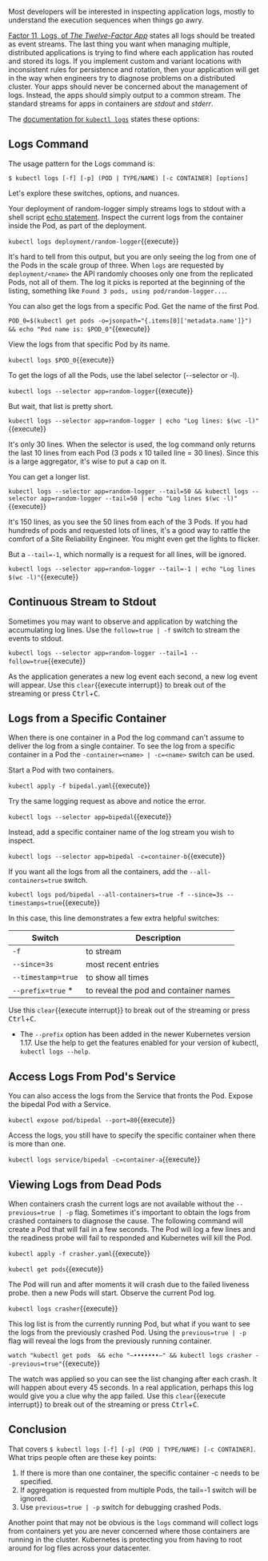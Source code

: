 Most developers will be interested in inspecting application logs, mostly to understand the execution sequences when things go awry.

[Factor 11, Logs, of _The Twelve-Factor App_](https://12factor.net/logs) states all logs should be treated as event streams. The last thing you want when managing multiple, distributed applications is trying to find where each application has routed and stored its logs. If you implement custom and variant locations with inconsistent rules for persistence and rotation, then your application will get in the way when engineers try to diagnose problems on a distributed cluster. Your apps should never be concerned about the management of logs. Instead, the apps should simply output to a common stream. The standard streams for apps in containers are _stdout_ and _stderr_.

The [documentation for `kubectl logs`](https://kubernetes.io/docs/reference/generated/kubectl/kubectl-commands#logs) states these options:

## Logs Command

The usage pattern for the Logs command is:

`$ kubectl logs [-f] [-p] (POD | TYPE/NAME) [-c CONTAINER] [options]`

Let's explore these switches, options, and nuances.

Your deployment of random-logger simply streams logs to stdout with a shell script [echo statement](https://github.com/chentex/random-logger/blob/master/entrypoint.sh). Inspect the current logs from the container inside the Pod, as part of the deployment.

`kubectl logs deployment/random-logger`{{execute}}

It's hard to tell from this output, but you are only seeing the log from one of the Pods in the scale group of three. When `logs` are requested by `deployment/<name>` the API randomly chooses only one from the replicated Pods, not all of them. The log it picks is reported at the beginning of the listing, something like `Found 3 pods, using pod/random-logger...`.

You can also get the logs from a specific Pod. Get the name of the first Pod.

`POD_0=$(kubectl get pods -o=jsonpath="{.items[0]['metadata.name']}") && echo "Pod name is: $POD_0"`{{execute}}

View the logs from that specific Pod by its name.

`kubectl logs $POD_0`{{execute}}

To get the logs of all the Pods, use the label selector (--selector or -l).

`kubectl logs --selector app=random-logger`{{execute}}

But wait, that list is pretty short.

`kubectl logs --selector app=random-logger | echo "Log lines: $(wc -l)"`{{execute}}

It's only 30 lines. When the selector is used, the log command only returns the last 10 lines from each Pod (3 pods x 10 tailed line = 30 lines). Since this is a large aggregator, it's wise to put a cap on it.

You can get a longer list.

`kubectl logs --selector app=random-logger --tail=50 && kubectl logs --selector app=random-logger --tail=50 | echo "Log lines $(wc -l)"`{{execute}}

It's 150 lines, as you see the 50 lines from each of the 3 Pods. If you had hundreds of pods and requested lots of lines, it's a good way to rattle the comfort of a Site Reliability Engineer. You might even get the lights to flicker.

But a `--tail=-1`, which normally is a request for all lines, will be ignored.

`kubectl logs --selector app=random-logger --tail=-1 | echo "Log lines $(wc -l)"`{{execute}}

## Continuous Stream to Stdout

Sometimes you may want to observe and application by watching the accumulating log lines. Use the `follow=true | -f` switch to stream the events to stdout.

`kubectl logs --selector app=random-logger --tail=1 --follow=true`{{execute}}

As the application generates a new log event each second, a new log event will appear. Use this `clear`{{execute interrupt}} to break out of the streaming or press <kbd>Ctrl</kbd>+<kbd>C</kbd>.

## Logs from a Specific Container

When there is one container in a Pod the log command can't assume to deliver the log from a single container. To see the log from a specific container in a Pod the `-container=<name> | -c=<name>` switch can be used.

Start a Pod with two containers.

`kubectl apply -f bipedal.yaml`{{execute}}

Try the same logging request as above and notice the error.

`kubectl logs --selector app=bipedal`{{execute}}

Instead, add a specific container name of the log stream you wish to inspect.

`kubectl logs --selector app=bipedal -c=container-b`{{execute}}

If you want all the logs from all the containers, add the `--all-containers=true` switch.

`kubectl logs pod/bipedal --all-containers=true -f --since=3s --timestamps=true`{{execute}}

In this case, this line demonstrates a few extra helpful switches:

| Switch              | Description                           |
|---------------------|---------------------------------------|
| `-f`                | to stream                             |
| `--since=3s`        | most recent entries                   |
| `--timestamp=true`  | to show all times                     |
| `--prefix=true` *   | to reveal the pod and container names |

Use this `clear`{{execute interrupt}} to break out of the streaming or press <kbd>Ctrl</kbd>+<kbd>C</kbd>.

* The `--prefix` option has been added in the newer Kubernetes version 1.17. Use the help to get the features enabled for your version of kubectl, `kubectl logs --help`.

## Access Logs From Pod's Service

You can also access the logs from the Service that fronts the Pod. Expose the bipedal Pod with a Service.

`kubectl expose pod/bipedal --port=80`{{execute}}

Access the logs, you still have to specify the specific container when there is more than one.

`kubectl logs service/bipedal -c=container-a`{{execute}}

## Viewing Logs from Dead Pods

When containers crash the current logs are not available without the `--previous=true | -p` flag. Sometimes it's important to obtain the logs from crashed containers to diagnose the cause. The following command will create a Pod that will fail in a few seconds. The Pod will log a few lines and the readiness probe will fail to responded and Kubernetes will kill the Pod.

`kubectl apply -f crasher.yaml`{{execute}}

`kubectl get pods`{{execute}}

The Pod will run and after moments it will crash due to the failed liveness probe.  then a new Pods will start. Observe the current Pod log.

`kubectl logs crasher`{{execute}}

This log list is from the currently running Pod, but what if you want to see the logs from the previously crashed Pod. Using the `previous=true | -p` flag will reveal the logs from the previously running container.

`watch "kubectl get pods  && echo "—•••••••—" && kubectl logs crasher --previous=true"`{{execute}}

The watch was applied so you can see the list changing after each crash. It will happen about every 45 seconds. In a real application, perhaps this log would give you a clue why the app failed. Use this `clear`{{execute interrupt}} to break out of the streaming or press <kbd>Ctrl</kbd>+<kbd>C</kbd>.

## Conclusion

That covers `$ kubectl logs [-f] [-p] (POD | TYPE/NAME) [-c CONTAINER]`. What trips people often are these key points:

1. If there is more than one container, the specific container -c needs to be specified.
1. If aggregation is requested from multiple Pods, the tail=-1 switch will be ignored.
1. Use `previous=true | -p` switch for debugging crashed Pods.

Another point that may not be obvious is the `logs` command will collect logs from containers yet you are never concerned where those containers are running in the cluster. Kubernetes is protecting you from having to root around for log files across your datacenter.

